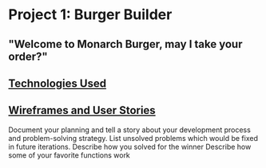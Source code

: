 # Project 1: Burger Builder
## "Welcome to Monarch Burger, may I take your order?"

## <ins>Technologies Used</ins>

## <ins>Wireframes and User Stories</ins>

Document your planning and tell a story about your development process and problem-solving strategy.
List unsolved problems which would be fixed in future iterations.
Describe how you solved for the winner
Describe how some of your favorite functions work
